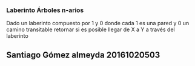 ### Laberinto Árboles n-arios
Dado un laberinto compuesto por 1 y 0 donde cada 1 es una pared y 0 un camino transitable retornar si es posible llegar de X a Y a través del laberinto
## Santiago Gómez almeyda 20161020503

